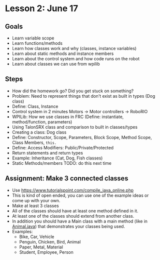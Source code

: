 # Lesson 2: June 17

## Goals
- Learn variable scope
- Learn functions/methods
- Learn how classes work and why (classes, instance variables)
- Learn about static methods and instance members
- Learn about the control system and how code runs on the robot
- Learn about classes we can use from wpilib

## Steps
- How did the homework go? Did you get stuck on something?
- Problem: Need to represent things that don't exist as built in types (Dog class)
- Define: Class, Instance
- Control system in 2 minutes
  Motors -> Motor controllers -> RoboRIO
- WPILib: How we use classes in FRC (Define: instantiate, method/function, parameters)
- Using TalonSRX class and comparison to built in classes/types
- Creating a class: Dog class 
- Define: Constructor, Scope, Parameters, Block Scope, Method Scope, Class Members, `this.`
- Define: Access Modifiers: Public/Private/Protected
- Return statements and return types
- Example: Inheritance (Cat, Dog, Fish classes)
- Static Methods/members TODO: do this next time

## Assignment: Make 3 connected classes
- Use https://www.tutorialspoint.com/compile_java_online.php
- This is kind of open ended, you can use one of the example ideas or come up with your own.
- Make at least 3 classes
- All of the classes should have at least one method defined in it.
- At least one of the classes should extend from another class.
- In addition you should have a Main class with a main method (like in [Animal.java](./Animal.java)) that demonstrates your classes being used.
- Examples:
  - Bike, Car, Vehicle
  - Penguin, Chicken, Bird, Animal
  - Paper, Metal, Material
  - Student, Employee, Person

